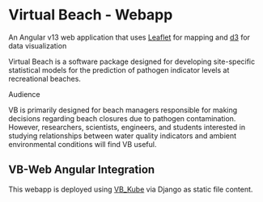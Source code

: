 # Virtual Beach - Webapp

An Angular v13 web application that uses [Leaflet](https://leafletjs.com/) for mapping and [d3](https://d3js.org/) for data visualization

Virtual Beach is a software package designed for developing site-specific
statistical models for the prediction of pathogen indicator levels at
recreational beaches.

Audience

VB is primarily designed for beach managers responsible for making decisions
regarding beach closures due to pathogen contamination. However,
researchers, scientists, engineers, and students interested in studying
relationships between water quality indicators and ambient environmental
conditions will find VB useful.

## VB-Web Angular Integration

This webapp is deployed using [VB_Kube](https://github.com/quanted/vb_kube) via Django as static file content.

